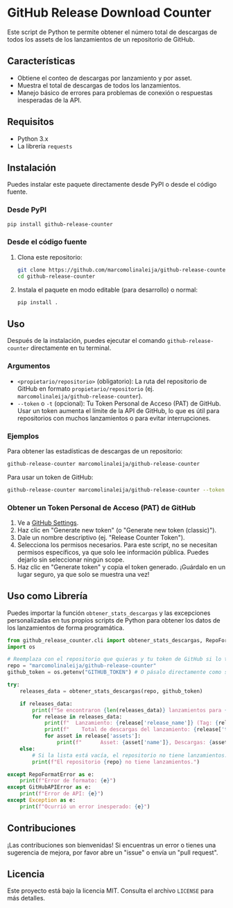 # GitHub Release Download Counter

Este script de Python te permite obtener el número total de descargas de todos los assets de los lanzamientos de un repositorio de GitHub.

## Características

- Obtiene el conteo de descargas por lanzamiento y por asset.
- Muestra el total de descargas de todos los lanzamientos.
- Manejo básico de errores para problemas de conexión o respuestas inesperadas de la API.

## Requisitos

- Python 3.x
- La librería `requests`

## Instalación

Puedes instalar este paquete directamente desde PyPI o desde el código fuente.

### Desde PyPI

```bash
pip install github-release-counter
```

### Desde el código fuente

1.  Clona este repositorio:
    ```bash
    git clone https://github.com/marcomolinaleija/github-release-counter.git
    cd github-release-counter
    ```
2.  Instala el paquete en modo editable (para desarrollo) o normal:
    ```bash
    pip install .
    ```

## Uso

Después de la instalación, puedes ejecutar el comando `github-release-counter` directamente en tu terminal.

### Argumentos

-   `<propietario/repositorio>` (obligatorio): La ruta del repositorio de GitHub en formato `propietario/repositorio` (ej. `marcomolinaleija/github-release-counter`).
-   `--token` o `-t` (opcional): Tu Token Personal de Acceso (PAT) de GitHub. Usar un token aumenta el límite de la API de GitHub, lo que es útil para repositorios con muchos lanzamientos o para evitar interrupciones.

### Ejemplos

Para obtener las estadísticas de descargas de un repositorio:

```bash
github-release-counter marcomolinaleija/github-release-counter
```

Para usar un token de GitHub:

```bash
github-release-counter marcomolinaleija/github-release-counter --token Tu_GITHUB_TOKEN
```

### Obtener un Token Personal de Acceso (PAT) de GitHub

1.  Ve a [GitHub Settings](https://github.com/settings/tokens).
2.  Haz clic en "Generate new token" (o "Generate new token (classic)").
3.  Dale un nombre descriptivo (ej. "Release Counter Token").
4.  Selecciona los permisos necesarios. Para este script, no se necesitan permisos específicos, ya que solo lee información pública. Puedes dejarlo sin seleccionar ningún scope.
5.  Haz clic en "Generate token" y copia el token generado. ¡Guárdalo en un lugar seguro, ya que solo se muestra una vez!

## Uso como Librería

Puedes importar la función `obtener_stats_descargas` y las excepciones personalizadas en tus propios scripts de Python para obtener los datos de los lanzamientos de forma programática.

```python
from github_release_counter.cli import obtener_stats_descargas, RepoFormatError, GitHubAPIError
import os

# Reemplaza con el repositorio que quieras y tu token de GitHub si lo tienes
repo = "marcomolinaleija/github-release-counter"
github_token = os.getenv("GITHUB_TOKEN") # O pásalo directamente como string

try:
    releases_data = obtener_stats_descargas(repo, github_token)

    if releases_data:
        print(f"Se encontraron {len(releases_data)} lanzamientos para {repo}.")
        for release in releases_data:
            print(f"  Lanzamiento: {release['release_name']} (Tag: {release['tag_name']})")
            print(f"    Total de descargas del lanzamiento: {release['total_release_downloads']}")
            for asset in release['assets']:
                print(f"      Asset: {asset['name']}, Descargas: {asset['download_count']}")
    else:
        # Si la lista está vacía, el repositorio no tiene lanzamientos.
        print(f"El repositorio {repo} no tiene lanzamientos.")

except RepoFormatError as e:
    print(f"Error de formato: {e}")
except GitHubAPIError as e:
    print(f"Error de API: {e}")
except Exception as e:
    print(f"Ocurrió un error inesperado: {e}")
```

## Contribuciones

¡Las contribuciones son bienvenidas! Si encuentras un error o tienes una sugerencia de mejora, por favor abre un "issue" o envía un "pull request".

## Licencia

Este proyecto está bajo la licencia MIT. Consulta el archivo `LICENSE` para más detalles.
